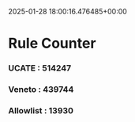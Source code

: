 2025-01-28 18:00:16.476485+00:00
# Rule Counter 
 ### UCATE : 514247

 ### Veneto : 439744

 ### Allowlist : 13930